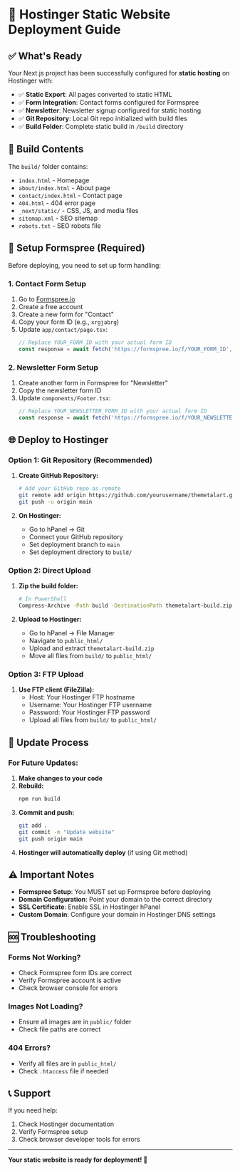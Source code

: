 # 🚀 Hostinger Static Website Deployment Guide

## ✅ What's Ready

Your Next.js project has been successfully configured for **static hosting** on Hostinger with:

- ✅ **Static Export**: All pages converted to static HTML
- ✅ **Form Integration**: Contact forms configured for Formspree
- ✅ **Newsletter**: Newsletter signup configured for static hosting
- ✅ **Git Repository**: Local Git repo initialized with build files
- ✅ **Build Folder**: Complete static build in `/build` directory

## 📁 Build Contents

The `build/` folder contains:
- `index.html` - Homepage
- `about/index.html` - About page
- `contact/index.html` - Contact page
- `404.html` - 404 error page
- `_next/static/` - CSS, JS, and media files
- `sitemap.xml` - SEO sitemap
- `robots.txt` - SEO robots file

## 🔧 Setup Formspree (Required)

Before deploying, you need to set up form handling:

### 1. Contact Form Setup
1. Go to [Formspree.io](https://formspree.io)
2. Create a free account
3. Create a new form for "Contact"
4. Copy your form ID (e.g., `xrgjabrg`)
5. Update `app/contact/page.tsx`:
   ```javascript
   // Replace YOUR_FORM_ID with your actual form ID
   const response = await fetch('https://formspree.io/f/YOUR_FORM_ID', {
   ```

### 2. Newsletter Form Setup
1. Create another form in Formspree for "Newsletter"
2. Copy the newsletter form ID
3. Update `components/Footer.tsx`:
   ```javascript
   // Replace YOUR_NEWSLETTER_FORM_ID with your actual form ID
   const response = await fetch('https://formspree.io/f/YOUR_NEWSLETTER_FORM_ID', {
   ```

## 🌐 Deploy to Hostinger

### Option 1: Git Repository (Recommended)

1. **Create GitHub Repository:**
   ```bash
   # Add your GitHub repo as remote
   git remote add origin https://github.com/yourusername/themetalart.git
   git push -u origin main
   ```

2. **On Hostinger:**
   - Go to hPanel → Git
   - Connect your GitHub repository
   - Set deployment branch to `main`
   - Set deployment directory to `build/`

### Option 2: Direct Upload

1. **Zip the build folder:**
   ```bash
   # In PowerShell
   Compress-Archive -Path build -DestinationPath themetalart-build.zip
   ```

2. **Upload to Hostinger:**
   - Go to hPanel → File Manager
   - Navigate to `public_html/`
   - Upload and extract `themetalart-build.zip`
   - Move all files from `build/` to `public_html/`

### Option 3: FTP Upload

1. **Use FTP client (FileZilla):**
   - Host: Your Hostinger FTP hostname
   - Username: Your Hostinger FTP username
   - Password: Your Hostinger FTP password
   - Upload all files from `build/` to `public_html/`

## 🔄 Update Process

### For Future Updates:

1. **Make changes to your code**
2. **Rebuild:**
   ```bash
   npm run build
   ```
3. **Commit and push:**
   ```bash
   git add .
   git commit -m "Update website"
   git push origin main
   ```
4. **Hostinger will automatically deploy** (if using Git method)

## ⚠️ Important Notes

- **Formspree Setup**: You MUST set up Formspree before deploying
- **Domain Configuration**: Point your domain to the correct directory
- **SSL Certificate**: Enable SSL in Hostinger hPanel
- **Custom Domain**: Configure your domain in Hostinger DNS settings

## 🆘 Troubleshooting

### Forms Not Working?
- Check Formspree form IDs are correct
- Verify Formspree account is active
- Check browser console for errors

### Images Not Loading?
- Ensure all images are in `public/` folder
- Check file paths are correct

### 404 Errors?
- Verify all files are in `public_html/`
- Check `.htaccess` file if needed

## 📞 Support

If you need help:
1. Check Hostinger documentation
2. Verify Formspree setup
3. Check browser developer tools for errors

---

**Your static website is ready for deployment! 🎉** 